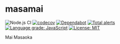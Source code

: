 # masamai

![Node.js CI](https://github.com/nothink/masamai/workflows/Node.js%20CI/badge.svg?branch=master)
[![codecov](https://codecov.io/gh/nothink/masamai/branch/master/graph/badge.svg)](https://codecov.io/gh/nothink/masamai)
[![Dependabot](https://badgen.net/dependabot/nothink/masamai?icon=dependabot)](https://dependabot.com/)
[![Total alerts](https://img.shields.io/lgtm/alerts/g/nothink/masamai.svg?logo=lgtm&logoWidth=18)](https://lgtm.com/projects/g/nothink/masamai/alerts/)
[![Language grade: JavaScript](https://img.shields.io/lgtm/grade/javascript/g/nothink/masamai.svg?logo=lgtm&logoWidth=18)](https://lgtm.com/projects/g/nothink/masamai/context:javascript)
[![License: MIT](https://img.shields.io/badge/License-MIT-yellow.svg)](https://opensource.org/licenses/MIT)


Mai Masaoka
